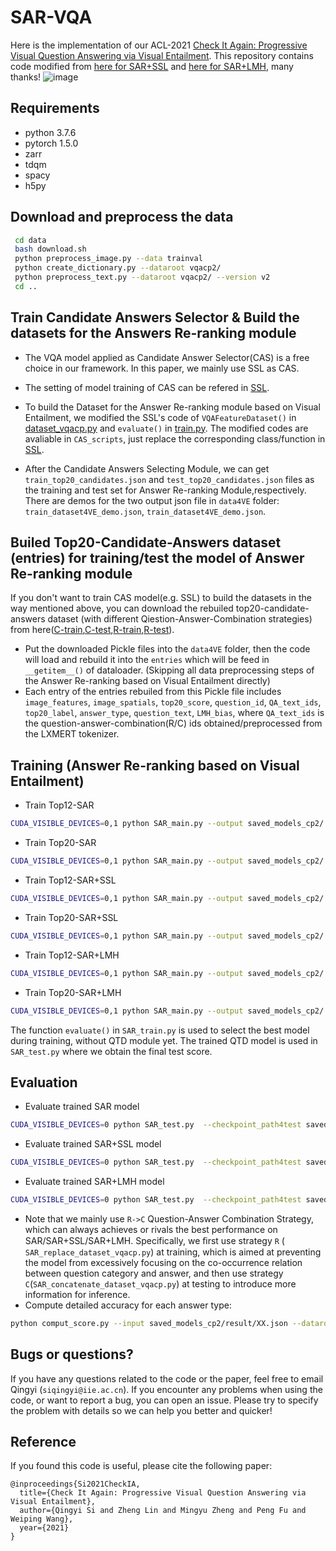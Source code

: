 # SAR-VQA
Here is the implementation of our ACL-2021 [Check It Again: Progressive Visual Question Answering via Visual Entailment](https://aclanthology.org/2021.acl-long.317.pdf).
This repository contains code modified from [here for SAR+SSL](https://github.com/CrossmodalGroup/SSL-VQA) and [here for SAR+LMH](https://github.com/chrisc36/bottom-up-attention-vqa), many thanks!
![image](https://github.com/PhoebusSi/SAR/blob/master/model.jpg)
## Requirements
* python 3.7.6
* pytorch 1.5.0
* zarr
* tdqm
* spacy
* h5py

## Download and preprocess the data
```Bash
 cd data 
 bash download.sh
 python preprocess_image.py --data trainval
 python create_dictionary.py --dataroot vqacp2/
 python preprocess_text.py --dataroot vqacp2/ --version v2
 cd ..
```

## Train Candidate Answers Selector & Build the datasets for the Answers Re-ranking module
* The VQA model applied as Candidate Answer Selector(CAS) is a free choice in our framework. In this paper, we mainly use SSL as CAS. 


* The setting of model training of CAS can be refered in [SSL](https://github.com/CrossmodalGroup/SSL-VQA). 


* To build the Dataset for the Answer Re-ranking module based on Visual Entailment, we modified the SSL's code of `VQAFeatureDataset()` in [dataset_vqacp.py](https://github.com/CrossmodalGroup/SSL-VQA/blob/master/dataset_vqacp.py) and `evaluate()` in [train.py](https://github.com/CrossmodalGroup/SSL-VQA/blob/master/train.py).  The modified codes are avaliable in `CAS_scripts`, just replace the corresponding class/function in [SSL](https://github.com/CrossmodalGroup/SSL-VQA).


* After the Candidate Answers Selecting Module, we can get `train_top20_candidates.json` and `test_top20_candidates.json` files as the training and test set for Answer Re-ranking Module,respectively. There are demos for the two output json file in `data4VE` folder: `train_dataset4VE_demo.json`, `train_dataset4VE_demo.json`.  

## Builed Top20-Candidate-Answers dataset (entries) for training/test the model of Answer Re-ranking module
If you don't want to train CAS model(e.g. SSL) to build the datasets in the way mentioned above, you can download the rebuiled top20-candidate-answers dataset (with different Qiestion-Answer-Combination strategies) from here([C-train](https://drive.google.com/file/d/1XJ6u0111n1_36tIy7o97WtcvnvVeRNLQ/view?usp=sharing),[C-test](https://drive.google.com/file/d/1XvkwCQIMIM-YFoU4dRNa7Y-qwXKgnOqb/view?usp=sharing),[R-train](https://drive.google.com/file/d/1g3XdVyedgGpK0ZQ_bNE3V6QP0b_DyQ_7/view?usp=sharing),[R-test](https://drive.google.com/file/d/14wHKJrg8hL2ycgPMsq4j6Mz087zoEiYt/view?usp=sharing)). 

* Put the downloaded Pickle files into the `data4VE` folder, then the code will load and rebuild it into the `entries` which will be feed in `__getitem__()` of dataloader. (Skipping all data preprocessing steps of the Answer Re-ranking based on Visual Entailment directly)
* Each entry of the entries rebuiled from this Pickle file includes `image_features`, `image_spatials`, `top20_score`, `question_id`, `QA_text_ids`, `top20_label`, `answer_type`, `question_text`, `LMH_bias`, where `QA_text_ids` is the question-answer-combination(R/C) ids obtained/preprocessed from the LXMERT tokenizer. 


## Training (Answer Re-ranking based on Visual Entailment)
* Train Top12-SAR
```Bash
CUDA_VISIBLE_DEVICES=0,1 python SAR_main.py --output saved_models_cp2/ --lp 0 --train_condi_ans_num 12
```
* Train Top20-SAR
```Bash
CUDA_VISIBLE_DEVICES=0,1 python SAR_main.py --output saved_models_cp2/ --lp 0 --train_condi_ans_num 20
```
* Train Top12-SAR+SSL
```Bash
CUDA_VISIBLE_DEVICES=0,1 python SAR_main.py --output saved_models_cp2/ --lp 1 --self_loss_weight 3 --train_condi_ans_num 12
```
* Train Top20-SAR+SSL
```Bash
CUDA_VISIBLE_DEVICES=0,1 python SAR_main.py --output saved_models_cp2/ --lp 1 --self_loss_weight 3 --train_condi_ans_num 20
```
* Train Top12-SAR+LMH
```Bash
CUDA_VISIBLE_DEVICES=0,1 python SAR_main.py --output saved_models_cp2/ --lp 2  --train_condi_ans_num 12
```
* Train Top20-SAR+LMH
```Bash
CUDA_VISIBLE_DEVICES=0,1 python SAR_main.py --output saved_models_cp2/ --lp 2  --train_condi_ans_num 20
```


The function `evaluate()` in `SAR_train.py` is used to select the best model during training, without QTD module yet. The trained QTD model is used in `SAR_test.py` where we obtain the final test score.  

## Evaluation
* Evaluate trained SAR model
```Bash
CUDA_VISIBLE_DEVICES=0 python SAR_test.py  --checkpoint_path4test saved_models_cp2/SAR_top12_best_model.pth --output saved_models_cp2/result/ --lp 0 --QTD_N4yesno 1 --QTD_N4non_yesno 12
```
* Evaluate trained SAR+SSL model
```Bash
CUDA_VISIBLE_DEVICES=0 python SAR_test.py  --checkpoint_path4test saved_models_cp2/SAR_SSL_top12_best_model.pth --output saved_models_cp2/result/ --lp 1 --QTD_N4yesno 1 --QTD_N4non_yesno 12
```
* Evaluate trained SAR+LMH model
```Bash
CUDA_VISIBLE_DEVICES=0 python SAR_test.py  --checkpoint_path4test saved_models_cp2/SAR_LMH_top12_best_model.pth --output saved_models_cp2/result/ --lp 2 --QTD_N4yesno 2 --QTD_N4non_yesno 12
```
* Note that we mainly use `R->C` Question-Answer Combination Strategy, which can always achieves or rivals the best performance on SAR/SAR+SSL/SAR+LMH. Specifically, we ﬁrst use strategy `R` ( `SAR_replace_dataset_vqacp.py`) at training, which is aimed at preventing the model from excessively focusing on the co-occurrence relation between question category and answer, and then use strategy `C`(`SAR_concatenate_dataset_vqacp.py`) at testing to introduce more information for inference. 
* Compute detailed accuracy for each answer type:
```bash
python comput_score.py --input saved_models_cp2/result/XX.json --dataroot data/vqacp2/cache
```
## Bugs or questions?
If you have any questions related to the code or the paper, feel free to email Qingyi (`siqingyi@iie.ac.cn`). If you encounter any problems when using the code, or want to report a bug, you can open an issue. Please try to specify the problem with details so we can help you better and quicker!

## Reference
If you found this code is useful, please cite the following paper:
```
@inproceedings{Si2021CheckIA,
  title={Check It Again: Progressive Visual Question Answering via Visual Entailment},
  author={Qingyi Si and Zheng Lin and Mingyu Zheng and Peng Fu and Weiping Wang},
  year={2021}
}
```
